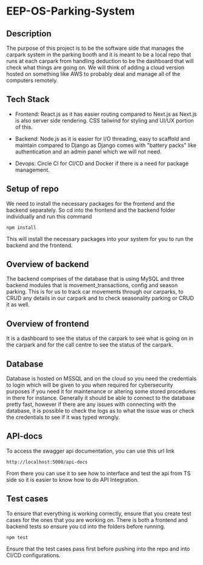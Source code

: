 # EEP-OS-Parking-System

## Description
The purpose of this project is to be the software side that manages the carpark system in the parking booth and it is meant to be a local repo that runs at each carpark from handling deduction to be the dashboard that will check what things are going on. We will think of adding a cloud version hosted on something like AWS to probably deal and manage all of the computers remotely.

## Tech Stack

- Frontend: React.js as it has easier routing compared to Next.js as Next.js is also server side rendering. CSS tailwind for styling and UI/UX portion of this.

- Backend: Node.js as it is easier for I/O threading, easy to scaffold and maintain compared to Django as Django comes with "battery packs" like authentication and an admin panel which we will not need. 

- Devops: Circle CI for CI/CD and Docker if there is a need for package management. 

## Setup of repo

We need to install the necessary packages for the frontend and the backend separately. So cd into the frontend and the backend folder individually and run this command
```
npm install
```
This will install the necessary packages into your system for you to run the backend and the frontend.

## Overview of backend
The backend comprises of the database that is using MySQL and three backend modules that is movement_transactions, config and season parking. This is for us to track car movements through our carparks, to CRUD any details in our carpark and to check seasonality parking or CRUD it as well. 

## Overview of frontend
It is a dashboard to see the status of the carpark to see what is going on in the carpark and for the call centre to see the status of the carpark. 

## Database
Database is hosted on MSSQL and on the cloud so you need the credentials to login which will be given to you when required for cybersecurity purposes if you need it for maintenance or altering some stored procedures in there for instance. Generally it should be able to connect to the database pretty fast, however if there are any issues with connecting with the database, it is possible to check the logs as to what the issue was or check the credentials to see if it was typed wrongly. 

## API-docs
To access the swagger api documentation, you can use this url link

```
http://localhost:5000/api-docs
```

From there you can use it to see how to interface and test the api from TS side so it is easier to know how to do API Integration. 

## Test cases
To ensure that everything is working correctly, ensure that you create test cases for the ones that you are working on. There is both a frontend and backend tests so ensure you cd into the folders before running. 

```
npm test
```

Ensure that the test cases pass first before pushing into the repo and into CI/CD configurations.